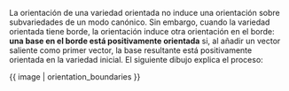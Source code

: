 La orientación de una variedad orientada no induce una orientación sobre subvariedades de un modo canónico. Sin embargo, cuando la variedad orientada tiene borde, la orientación induce otra orientación en el borde: **una base en el borde está positivamente orientada** si, al añadir un vector saliente como primer vector, la base resultante está positivamente orientada en la variedad inicial. El siguiente dibujo explica el proceso:

{{ image | orientation_boundaries }}